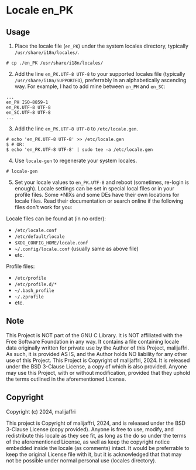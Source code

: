 # Locale en_PK

## Usage

1. Place the locale file (`en_PK`) under the system locales directory, typically `/usr/share/i18n/locales/`.

```
# cp ./en_PK /usr/share/i18n/locales/
```

2. Add the line `en_PK.UTF-8 UTF-8` to your supported locales file (typically `/usr/share/i18n/SUPPORTED`), preferrably in an alphabetically ascending way. For example, I had to add mine between `en_PH` and `en_SC`:

```
...
en_PH ISO-8859-1
en_PK.UTF-8 UTF-8
en_SC.UTF-8 UTF-8
...
```

3. Add the line `en_PK.UTF-8 UTF-8` to `/etc/locale.gen`.

```
# echo 'en_PK.UTF-8 UTF-8' >> /etc/locale.gen
$ # OR:
$ echo 'en_PK.UTF-8 UTF-8' | sudo tee -a /etc/locale.gen
```

4. Use `locale-gen` to regenerate your system locales.

```
# locale-gen
```

5. Set your locale values to `en_PK.UTF-8` and reboot (sometimes, re-login is enough). Locale settings can be set in special local files or in your profile files. Some *NIXs and some DEs have their own locations for locale files. Read their documentation or search online if the following files don't work for you:

Locale files can be found at (in no order):
- `/etc/locale.conf`
- `/etc/default/locale`
- `$XDG_CONFIG_HOME/locale.conf`
- `~/.config/locale.conf` (usually same as above file)
- etc.

Profile files:
- `/etc/profile`
- `/etc/profile.d/*`
- `~/.bash_profile`
- `~/.zprofile`
- etc.

## Note

This Project is NOT part of the GNU C Library. It is NOT affiliated with the Free Software Foundation in any way. It contains a file containing locale data originally written for private use by the Author of this Project, malijaffri. As such, it is provided AS IS, and the Author holds NO liability for any other use of this Project. This Project is Copyright of malijaffri, 2024. It is released under the BSD 3-Clause License, a copy of which is also provided. Anyone may use this Project, with or without modification, provided that they uphold the terms outlined in the aforementioned License.

## Copyright

Copyright (c) 2024, malijaffri

This project is Copyright of malijaffri, 2024, and is released under the BSD 3-Clause License (copy provided). Anyone is free to use, modify, and redistribute this locale as they see fit, as long as the do so under the terms of the aforementioned License, as well as keep the copyright notice embedded inside the locale (as comments) intact. It would be preferrable to keep the original License file with it, but it is acknowledged that that may not be possible under normal personal use (locales directory).
